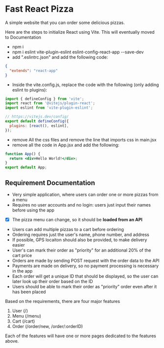 # Fast React Pizza

A simple website that you can order some delicious pizzas.

Here are the steps to initialize React using Vite. This will eventually moved to Documentation

- npm i
- npm i eslint vite-plugin-eslint eslint-config-react-app --save-dev
- add ".eslintrc.json" and add the following code:

```json
{
  "extends": "react-app"
}
```

- Inside the vite.config.js, replace the code with the following (only adding eslint to plugins):

```jsx
import { defineConfig } from 'vite';
import react from '@vitejs/plugin-react';
import eslint from 'vite-plugin-eslint';

// https://vitejs.dev/config/
export default defineConfig({
  plugins: [react(), eslint],
});
```

- remove All the css files and remove the line that imports css in main.jsx
- remove all the code in App.jsx and add the following:

```jsx
function App() {
  return <div>Hello World!</div>;
}
export default App;
```

## Requirement Documentation

- Very simple application, where users can order one or more pizzas from a menu
- Requires no user accounts and no login: users just input their names before using the app
- [x] The pizza menu can change, so it should be **loaded from an API**
- Users can add multiple pizzas to a cart before ordering
- Ordering requires just the user's name, phone number, and address
- If possible, GPS locaiton should also be provided, to make delivery easier
- User's can mark their order as "priority" for an additional 20% of the cart price
- Orders are made by sending POST request with the order data to the API
- Payments are made on delivery, so no payment processing is necessary in the app
- Each order will get a unique ID that should be displayed, so the user can later look up their order based on the ID
- Users should be able to mark their order as "priority" order even after it has been placed

Based on the requirements, there are four major features

1. User (/)
2. Menu (/menu)
3. Cart (/cart)
4. Order (/order/new, /order/:orderID)

Each of the features will have one or more pages dedicated to the features above.
